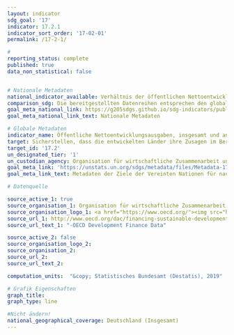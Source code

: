 ```yaml
---
layout: indicator
sdg_goal: '17'
indicator: 17.2.1
indicator_sort_order: '17-02-01'
permalink: /17-2-1/

#
reporting_status: complete
published: true
data_non_statistical: false


# Nationale Metadaten
national_indicator_available: Verhältnis der öffentlichen Nettoentwicklungsausgaben zum BNE <br> Verhältnis der bilateralen sowie multilateralen öffentlichen Nettoentwicklungslausgaben für die am wenigsten entwickelten Länder (LDCs) zum BNE
comparison_sdg: Die bereitgestellten Datenreihen entsprechen den globalen SDG-Metadaten.
goal_meta_national_link: https://g205sdgs.github.io/sdg-indicators/public/MetaDe/17.2.1.pdf
goal_meta_national_link_text: Nationale Metadaten

# Globale Metadaten
indicator_name: Öffentliche Nettoentwicklungsausgaben, insgesamt und an am wenigsten entwickelte Länder, als Anteil am Bruttonationaleinkommen (BNE) der Geberländer des Ausschusses für Entwicklungshilfe der Organisation für wirtschaftliche Zusammenarbeit und Entwicklung (OECD)
target: Sicherstellen, dass die entwickelten Länder ihre Zusagen im Bereich der öffentlichen Entwicklungshilfe voll einhalten, einschließlich der von vielen entwickelten Ländern eingegangenen Verpflichtung, die Zielvorgabe von 0,7 Prozent ihres Bruttonationaleinkommens für öffentliche Entwicklungshilfe zugunsten der Entwicklungsländer und 0,15 bis 0,20 Prozent zugunsten der am wenigsten entwickelten Länder zu erreichen; den Gebern öffentlicher Entwicklungshilfe wird nahegelegt, die Bereitstellung von mindestens 0,20 Prozent ihres Bruttonationaleinkommens zugunsten der am wenigsten entwickelten Länder als Zielsetzung zu erwägen
target_id: '17.2'
un_designated_tier: '1'
un_custodian_agency: Organisation für wirtschaftliche Zusammenarbeit und Entwicklung (OECD)
goal_meta_link: 'https://unstats.un.org/sdgs/metadata/files/Metadata-17-02-01.pdf'
goal_meta_link_text: Metadaten der Ziele der Vereinten Nationen für nachhaltige Entwicklung

# Datenquelle

source_active_1: true
source_organisation_1: Organisation für wirtschaftliche Zusammenarbeit und Entwicklung (OECD)
source_organisation_logo_1: <a href="https://www.oecd.org/"><img src="https://g205sdgs.github.io/sdg-indicators/public/logos/oecd.png" alt="Logo OECD" /></a>
source_url_1: http://www.oecd.org/dac/financing-sustainable-development/development-finance-data/
source_url_text_1: "-OECD Development Finance Data"

source_active_2: false
source_organisation_logo_2:
source_organisation_2:
source_url_2:
source_url_text_2:

computation_units:  "&copy; Statistisches Bundesamt (Destatis), 2019"

# Grafik Eigenschaften
graph_title:
graph_type: line

#Nicht ändern!
national_geographical_coverage: Deutschland (Insgesamt)
---
```

